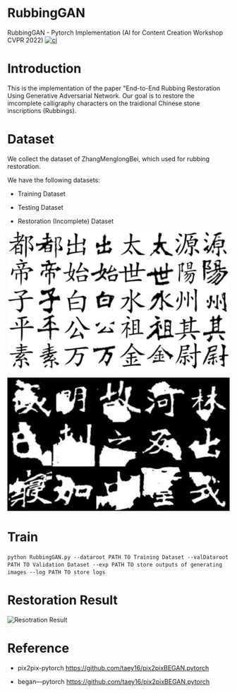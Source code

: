# RubbingGAN

RubbingGAN - Pytorch Implementation (AI for Content Creation Workshop CVPR 2022)
<a href=https://doi.org/10.48550/arXiv.2205.03743><img src="https://img.shields.io/badge/arXiv-2205.03743-b31b1b.svg" alt="ci"></a>

# Introduction

This is the implementation of the paper "End-to-End Rubbing Restoration Using Generative Adversarial Network. Our goal is to restore the imcomplete calligraphy characters on the traidional Chinese stone inscriptions (Rubbings).

# Dataset

We collect the dataset of ZhangMenglongBei, which used for rubbing restoration.

We have the following datasets: 

- Training Dataset

- Testing Dataset

- Restoration (Incomplete) Dataset

![Training Dateset](https://github.com/qingfengtommy/RubbingGAN/blob/main/imgs/Fig3a.png)

![Restoration Dateset](https://github.com/qingfengtommy/RubbingGAN/blob/main/imgs/Fig3b.png)

# Train

``` python RubbingGAN.py --dataroot PATH TO Training Dataset --valDataroot PATH TO Validation Dataset --exp PATH TO store outputs of generating images --log PATH TO store logs ```

# Restoration Result

![Resotration Result](https://github.com/qingfengtommy/RubbingGAN/blob/main/imgs/Fig11.png)

# Reference

- pix2pix-pytorch https://github.com/taey16/pix2pixBEGAN.pytorch

- began—pytorch https://github.com/taey16/pix2pixBEGAN.pytorch
